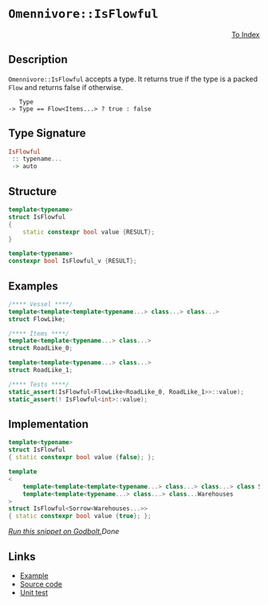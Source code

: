 <!-- Copyright 2024 Feng Mofan
SPDX-License-Identifier: Apache-2.0 -->

# `Omennivore::IsFlowful`

<p style='text-align: right;'><a href="../../../facilities/metafunctions.md#omennivore-is-flowful">To Index</a></p>

## Description

`Omennivore::IsFlowful` accepts a type.
It returns true if the type is a packed `Flow` and returns false if otherwise.

<pre><code>   Type
-> Type == Flow&lt;Items...&gt; ? true : false</code></pre>

## Type Signature

```Haskell
IsFlowful
 :: typename...
 -> auto
```

## Structure

```C++
template<typename>
struct IsFlowful
{
    static constexpr bool value {RESULT};
}

template<typename>
constexpr bool IsFlowful_v {RESULT};
```

## Examples

```C++
/**** Vessel ****/
template<template<template<typename...> class...> class...>
struct FlowLike;

/**** Items ****/
template<template<typename...> class...>
struct RoadLike_0;

template<template<typename...> class...>
struct RoadLike_1;

/**** Tests ****/
static_assert(IsFlowful<FlowLike<RoadLike_0, RoadLike_1>>::value);
static_assert(! IsFlowful<int>::value);
```

## Implementation

```C++
template<typename>
struct IsFlowful
{ static constexpr bool value {false}; };

template
<
    template<template<template<typename...> class...> class...> class Sorrow,
    template<template<typename...> class...> class...Warehouses
>
struct IsFlowful<Sorrow<Warehouses...>>
{ static constexpr bool value {true}; };
```

[*Run this snippet on Godbolt.*](https://godbolt.org/#z:OYLghAFBqd5QCxAYwPYBMCmBRdBLAF1QCcAaPECAMzwBtMA7AQwFtMQByARg9KtQYEAysib0QXACx8BBAKoBnTAAUAHpwAMvAFYTStJg1DIApACYAQuYukl9ZATwDKjdAGFUtAK4sGe1wAyeAyYAHI%2BAEaYxCAAzACspAAOqAqETgwe3r56KWmOAkEh4SxRMQm2mPYFDEIETMQEWT5%2BXJXVGXUNBEVhkdFxiQr1jc05bcPdvSVlgwCUtqhexMjsHAD0AFTbO7t7%2BzvrJhoAgls7ANQAkixJ9GyCTDUXu0en5wefB28nxycEmFuBgBJlibgIAE8koxWJhQdg/sNiF4HNcFAAxWioADuVC8tD%2BJgA7BYLpNHMgLmgGMNMKoksQLhFUJ4LgA3MReTAXYkWKhiJTEgAioNJwtFhNOAKBTzhp1Bbj%2BF2VF2ld1lCrVwLhYK1Gt1UJhbAAdKb4VSDAoFKbjebkJbrWbYtgLUwrRchCRiDjSEqVXqQbrAerA%2BDDcwTU6Xfa3Y7bc7XVabQB1BqYBBLJQKQnOxEEZGoq4YrG4/EKz3Eb3YhWp4jpzOYOPw5vyklk%2BoUqkCWn0xnM1kc7zc3n5rni2JiokiieSs5fT4/D6bC7YVSsO7c15/Jfzw6zpcXABqjbsLz3UuD2s1l/14Jvoch0IjmBtdodr4TMaTUbzBYIF0xHEggAax1Kx5XeXZrmlBQz22H4Ax1O8ZQfcNYQ/aN3x/U4kRRf8ACVUCYdAQMwAB9DQJQg/57yQxDNTQyN40w2MMN/PCLkI4jSLIrgqN%2BSDLgAFUbAhYK3HCOzwZAyNjaICAgItANLAkwWU0iFS4ki8FAijSE4ojtN0vjc2dEAQEHLk5n48lpNkq15IgMAwDRZS8VUtxggIeFzMszBrJnU4OAWWhOHiXg/A4LRSFQThFUsawySWFZhzMWIeFIAhNGChZgJAeJJGNDQAA4zDMABOcquHiEriq4IkiWkUKOEkXgWAkDQNFISLotijheAUEAuqyqLgtIOBYBgRAQCWAgki8AhyEoNBbjoaJQlhThVGKgA2ABaHbJAuYBkEpKRjTMXhMHwIhiDwdA9H4QQRDEdgpBkQRFBUdRRtIXQ2mxYgmCSTgeBCsKIuymLOAAeQW%2Bb/1QKgLm2/bDuO06LnOswLggDxVvoRlzHSuZeBGrQFggJAVqSNayAoCAabpkBgCkMw%2BDoAFiEGiAIihiJggaCFQd4AXmGICEYYibRMAcEXSBWh4CBhhhaGF36sAiLxgDcMRaEG7heCwFhDGAcQNbwOsHDwNlGyhulZYWtYMq8qoodoPAIiBiWPCwKH8zwdrDdIW3iGZJQhUBU2PaMbKFioAxgAUQ88EwbEYafeWnuEURxHe7OvrUKH/v0U2UGsax9E9wbIAWVAkhqA29uGdBQSFUwEssMxetDu6sBriAFjsWWahcBh3E8Fp/HH6Z%2BhiNo8nSAQxlaZJUiXhhZ9KAYJiqEfOhGJpJ/Gdp94ELpGi32YJkPle9EmS/gj6bf56H5LVgkcGOHC7qob6lHdoHSOidM6hUcYQFwIQEgPI0pcFJplOOCwECYGIgMQepA8qSFiMacqsRGoaEkGYSQO1OrxB2uVfQnBWqkHaulY0O0uA7WKuVOqO0CrVVwTtX%2Bv0%2BoDSGgg0alMppUxmvDBaS1GaoAJutTaHAGgsDZESPaTBXRGCxuVY0XAipXRuiQe6j1ZAvTztIAuSgi6/V0OzQGwMRZfx/j1XgfU4ZzQWhcJGAC0ZHRjGorgGitEaFxvjWmhMYGxDMPA8mY0RFM0JhImJAxvGsyql1GgtAuY8z5r9MWQt5bZIllLGWctg6K0YMrVW6toqa21rrWg%2Bt5bG2jmsSplt962wNtFB2yAnby1ds1aKHsvZC19k0smd0g4ZVDuHTAkcTZGBjqAQRfBE7J1TunTOwds5GLeiY2QhcfrRUsaXWOHcrCWCrhEAedcG4ZCbi3NuJzrDd0cb3e6dta6n2ts4CArg75tECE/GYO8175AyL84FG8r5AuHp82ot9j6r2hTUC%2BPQAVz3vnC7ICLD6QtfosZYH84GUO/pDHhnAPFANUcAdRmiiq40gbdUJcCyaINIMg1BMR0HNWobQjRBCiTxHKg1WIhDiGSDaA46G/VbD8MiUI%2BAIjZoIziVI4JMi2CcHkejFgCg2SUjZL4402phg6KgX3Axz1c7bI%2BvIMx%2BydBxFINYkGhs7Ekt6rDMRiNkaqC1TqvVBqjX/jxiqumoTYgRLjuNamIbYkM3iTEXVSQkhkX1eVMigayI%2BpMZzaIGT%2BaCwlrkgtktpYj3liUwQKs1ZQyqTrPWBsMoNLmSM0g%2BAraODafbVQjsAQ9MEG7X6AzvYQmGf7MZ8tJmpGmVHOZwQFkUyWUwJOKc04Z0YFnQxlqJA7M%2Bra4uDqDDHIrmcgZlyYrXO7JwdYLdy6dwsE8mKLz%2B7wCHnvGFY8J6YuntpYoaKF7rxqGCxeNQcX3zfUijFU9d4dHPti1FL90XdDBQ/FFv6EOEoUO/N6rruHuo4CjX1ur2QBtlMMOluiiawIjYIpBKCsAcq/tykAFVjSxASDVMVnU2NEiYbhxxnA%2BHDRZZg%2BIOD6pEk6sVSQVUuClTMFw5qsQ3X8albKr%2Bl0%2BOSuZTRkOuaMggEkEAA%3D)$Done$

## Links

- [Example](../../../code/facilities/metafunctions/omennivore/is_flowful/implementation.hpp)
- [Source code](../../../../conceptrodon/omennivore/is_flowful.hpp)
- [Unit test](../../../../tests/unit/metafunctions/omennivore/is_flowful.test.hpp)
